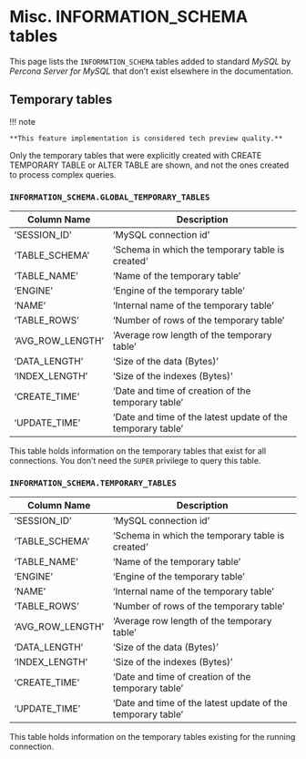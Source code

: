 # Misc. INFORMATION_SCHEMA tables

This page lists the `INFORMATION_SCHEMA` tables added to standard *MySQL* by *Percona Server for MySQL* that don’t exist elsewhere in the documentation.

## Temporary tables

!!! note

    **This feature implementation is considered tech preview quality.**

Only the temporary tables that were explicitly created with CREATE TEMPORARY TABLE or ALTER TABLE are shown, and not the ones created to process complex queries.

### `INFORMATION_SCHEMA.GLOBAL_TEMPORARY_TABLES`

| Column Name      | Description                                                 |
|------------------|-------------------------------------------------------------|
| ‘SESSION_ID’     | ‘MySQL connection id’                                       |
| ‘TABLE_SCHEMA’   | ‘Schema in which the temporary table is created’            |
| ‘TABLE_NAME’     | ‘Name of the temporary table’                               |
| ‘ENGINE’         | ‘Engine of the temporary table’                             |
| ‘NAME’           | ‘Internal name of the temporary table’                      |
| ‘TABLE_ROWS’     | ‘Number of rows of the temporary table’                     |
| ‘AVG_ROW_LENGTH’ | ‘Average row length of the temporary table’                 |
| ‘DATA_LENGTH’    | ‘Size of the data (Bytes)’                                  |
| ‘INDEX_LENGTH’   | ‘Size of the indexes (Bytes)’                               |
| ‘CREATE_TIME’    | ‘Date and time of creation of the temporary table’          |
| ‘UPDATE_TIME’    | ‘Date and time of the latest update of the temporary table’ |

This table holds information on the temporary tables that exist for all connections. You don’t need the `SUPER` privilege to query this table.

### `INFORMATION_SCHEMA.TEMPORARY_TABLES`

| Column Name      | Description                                                 |
|------------------|-------------------------------------------------------------|
| ‘SESSION_ID’     | ‘MySQL connection id’                                       |
| ‘TABLE_SCHEMA’   | ‘Schema in which the temporary table is created’            |
| ‘TABLE_NAME’     | ‘Name of the temporary table’                               |
| ‘ENGINE’         | ‘Engine of the temporary table’                             |
| ‘NAME’           | ‘Internal name of the temporary table’                      |
| ‘TABLE_ROWS’     | ‘Number of rows of the temporary table’                     |
| ‘AVG_ROW_LENGTH’ | ‘Average row length of the temporary table’                 |
| ‘DATA_LENGTH’    | ‘Size of the data (Bytes)’                                  |
| ‘INDEX_LENGTH’   | ‘Size of the indexes (Bytes)’                               |
| ‘CREATE_TIME’    | ‘Date and time of creation of the temporary table’          |
| ‘UPDATE_TIME’    | ‘Date and time of the latest update of the temporary table’ |

This table holds information on the temporary tables existing for the running connection.
